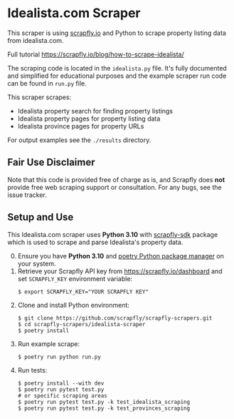 # Idealista.com Scraper

This scraper is using [scrapfly.io](https://scrapfly.io/) and Python to scrape property listing data from idealista.com. 

Full tutorial <https://scrapfly.io/blog/how-to-scrape-idealista/>

The scraping code is located in the `idealista.py` file. It's fully documented and simplified for educational purposes and the example scraper run code can be found in `run.py` file.

This scraper scrapes:
- Idealista property search for finding property listings
- Idealista property pages for property listing data
- Idealista province pages for property URLs

For output examples see the `./results` directory.

## Fair Use Disclaimer

Note that this code is provided free of charge as is, and Scrapfly does __not__ provide free web scraping support or consultation. For any bugs, see the issue tracker.

## Setup and Use

This Idealista.com scraper uses __Python 3.10__ with [scrapfly-sdk](https://pypi.org/project/scrapfly-sdk/) package which is used to scrape and parse Idealista's property data.

0. Ensure you have __Python 3.10__ and [poetry Python package manager](https://python-poetry.org/docs/#installation) on your system.
1. Retrieve your Scrapfly API key from <https://scrapfly.io/dashboard> and set `SCRAPFLY_KEY` environment variable:
    ```shell
    $ export SCRAPFLY_KEY="YOUR SCRAPFLY KEY"
    ```
2. Clone and install Python environment:
    ```shell
    $ git clone https://github.com/scrapfly/scrapfly-scrapers.git
    $ cd scrapfly-scrapers/idealista-scraper
    $ poetry install
    ```
3. Run example scrape:
    ```shell
    $ poetry run python run.py
    ```
4. Run tests:
    ```shell
    $ poetry install --with dev
    $ poetry run pytest test.py
    # or specific scraping areas
    $ poetry run pytest test.py -k test_idealista_scraping
    $ poetry run pytest test.py -k test_provinces_scraping
    ```